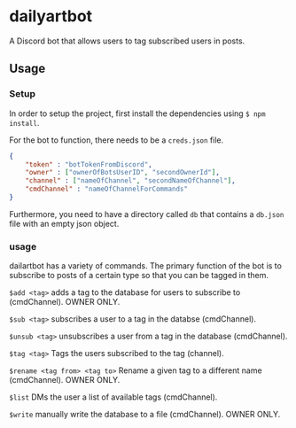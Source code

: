 # dailyartbot
A Discord bot that allows users to tag subscribed users in posts.

## Usage

### Setup

In order to setup the project, first install the dependencies using `$ npm install`.

For the bot to function, there needs to be a `creds.json` file.
```json
{
    "token" : "botTokenFromDiscord",
    "owner" : ["ownerOfBotsUserID", "secondOwnerId"],
    "channel" : ["nameOfChannel", "secondNameOfChannel"],
    "cmdChannel" : "nameOfChannelForCommands"
}
```

Furthermore, you need to have a directory called `db` that contains a `db.json` file with an empty json object.

### usage

dailartbot has a variety of commands. The primary function of the bot is to subscribe to posts of a certain type so that you can be tagged in them.


`$add <tag>` adds a tag to the database for users to subscribe to (cmdChannel). OWNER ONLY.

`$sub <tag>` subscribes a user to a tag in the databse (cmdChannel).

`$unsub <tag>` unsubscribes a user from a tag in the database (cmdChannel).

`$tag <tag>` Tags the users subscribed to the tag (channel).

`$rename <tag from> <tag to>` Rename a given tag to a different name (cmdChannel). OWNER ONLY.

`$list` DMs the user a list of available tags (cmdChannel).

`$write` manually write the database to a file (cmdChannel). OWNER ONLY.
